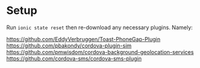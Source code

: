 # Setup
Run `ionic state reset` then re-download any necessary plugins. Namely:

https://github.com/EddyVerbruggen/Toast-PhoneGap-Plugin
https://github.com/pbakondy/cordova-plugin-sim
https://github.com/pmwisdom/cordova-background-geolocation-services
https://github.com/cordova-sms/cordova-sms-plugin

